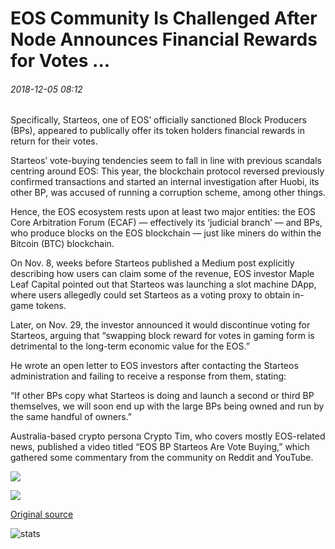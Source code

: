 # EOS Community Is Challenged After Node Announces Financial Rewards for Votes ...

###### 2018-12-05 08:12

Specifically, Starteos, one of EOS’ officially sanctioned Block Producers (BPs), appeared to publically offer its token holders financial rewards in return for their votes.

Starteos’ vote-buying tendencies seem to fall in line with previous scandals centring around EOS: This year, the blockchain protocol reversed previously confirmed transactions and started an internal investigation after Huobi, its other BP, was accused of running a corruption scheme, among other things.

Hence, the EOS ecosystem rests upon at least two major entities: the EOS Core Arbitration Forum (ECAF) — effectively its ‘judicial branch’ — and BPs, who produce blocks on the EOS blockchain — just like miners do within the Bitcoin (BTC) blockchain.

On Nov. 8, weeks before Starteos published a Medium post explicitly describing how users can claim some of the revenue, EOS investor Maple Leaf Capital pointed out that Starteos was launching a slot machine DApp, where users allegedly could set Starteos as a voting proxy to obtain in-game tokens.

Later, on Nov. 29, the investor announced it would discontinue voting for Starteos, arguing that “swapping block reward for votes in gaming form is detrimental to the long-term economic value for the EOS.”

He wrote an open letter to EOS investors after contacting the Starteos administration and failing to receive a response from them, stating:

“If other BPs copy what Starteos is doing and launch a second or third BP themselves, we will soon end up with the large BPs being owned and run by the same handful of owners.”

Australia-based crypto persona Crypto Tim, who covers mostly EOS-related news, published a video titled “EOS BP Starteos Are Vote Buying,” which gathered some commentary from the community on Reddit and YouTube.

![](https://s3.cointelegraph.com/storage/uploads/view/c57f0edd1bf451976c598b07c8b30316.png)

![](https://s3.cointelegraph.com/storage/uploads/view/3b3f90c03d0c9813306b71952b6329e4.png)

[Original source](https://cointelegraph.com/news/eos-community-is-challenged-after-node-announces-financial-rewards-for-votes)

![stats](https://c.statcounter.com/11760860/0/a89fa40b/1/ "stats")